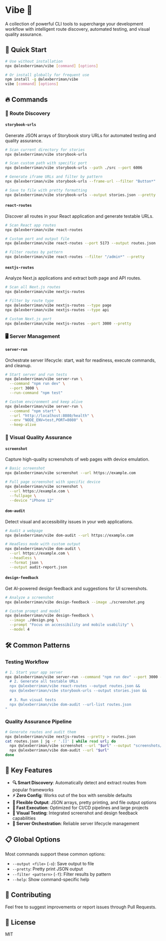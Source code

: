 # Vibe 🎵

A collection of powerful CLI tools to supercharge your development workflow with intelligent route discovery, automated testing, and visual quality assurance.

## 🚀 Quick Start

```bash
# Use without installation
npx @alexberriman/vibe [command] [options]

# Or install globally for frequent use
npm install -g @alexberriman/vibe
vibe [command] [options]
```

## 🔥 Commands

### 📱 Route Discovery

#### `storybook-urls`
Generate JSON arrays of Storybook story URLs for automated testing and quality assurance.

```bash
# Scan current directory for stories
npx @alexberriman/vibe storybook-urls

# Scan custom path with specific port
npx @alexberriman/vibe storybook-urls --path ./src --port 6006

# Generate iframe URLs and filter by pattern
npx @alexberriman/vibe storybook-urls --frame-url --filter "Button*"

# Save to file with pretty formatting
npx @alexberriman/vibe storybook-urls --output stories.json --pretty
```

#### `react-routes`
Discover all routes in your React application and generate testable URLs.

```bash
# Scan React app routes
npx @alexberriman/vibe react-routes

# Custom port and output file
npx @alexberriman/vibe react-routes --port 5173 --output routes.json

# Filter routes by pattern
npx @alexberriman/vibe react-routes --filter "/admin*" --pretty
```

#### `nextjs-routes`
Analyze Next.js applications and extract both page and API routes.

```bash
# Scan all Next.js routes
npx @alexberriman/vibe nextjs-routes

# Filter by route type
npx @alexberriman/vibe nextjs-routes --type page
npx @alexberriman/vibe nextjs-routes --type api

# Custom Next.js port
npx @alexberriman/vibe nextjs-routes --port 3000 --pretty
```

### 🖥️ Server Management

#### `server-run`
Orchestrate server lifecycle: start, wait for readiness, execute commands, and cleanup.

```bash
# Start server and run tests
npx @alexberriman/vibe server-run \
  --command "npm run dev" \
  --port 3000 \
  --run-command "npm test"

# Custom environment and keep alive
npx @alexberriman/vibe server-run \
  --command "npm start" \
  --url "http://localhost:8080/health" \
  --env "NODE_ENV=test,PORT=8080" \
  --keep-alive
```

### 🎨 Visual Quality Assurance

#### `screenshot`
Capture high-quality screenshots of web pages with device emulation.

```bash
# Basic screenshot
npx @alexberriman/vibe screenshot --url https://example.com

# Full page screenshot with specific device
npx @alexberriman/vibe screenshot \
  --url https://example.com \
  --fullpage \
  --device "iPhone 12"
```

#### `dom-audit`
Detect visual and accessibility issues in your web applications.

```bash
# Audit a webpage
npx @alexberriman/vibe dom-audit --url https://example.com

# Headless mode with custom output
npx @alexberriman/vibe dom-audit \
  --url https://example.com \
  --headless \
  --format json \
  --output audit-report.json
```

#### `design-feedback`
Get AI-powered design feedback and suggestions for UI screenshots.

```bash
# Analyze a screenshot
npx @alexberriman/vibe design-feedback --image ./screenshot.png

# Custom prompt and model
npx @alexberriman/vibe design-feedback \
  --image ./design.png \
  --prompt "Focus on accessibility and mobile usability" \
  --model 4
```

## 🛠️ Common Patterns

### Testing Workflow
```bash
# 1. Start your app server
npx @alexberriman/vibe server-run --command "npm run dev" --port 3000 --run-command "
  # 2. Generate all testable URLs
  npx @alexberriman/vibe react-routes --output routes.json &&
  npx @alexberriman/vibe storybook-urls --output stories.json &&
  
  # 3. Run visual tests
  npx @alexberriman/vibe dom-audit --url-list routes.json
"
```

### Quality Assurance Pipeline
```bash
# Generate routes and audit them
npx @alexberriman/vibe nextjs-routes --pretty > routes.json
cat routes.json | jq -r '.[]' | while read url; do
  npx @alexberriman/vibe screenshot --url "$url" --output "screenshots/$(basename $url).png"
  npx @alexberriman/vibe dom-audit --url "$url"
done
```

## 🎯 Key Features

- **🔍 Smart Discovery**: Automatically detect and extract routes from popular frameworks
- **⚡ Zero Config**: Works out of the box with sensible defaults
- **🔧 Flexible Output**: JSON arrays, pretty printing, and file output options
- **🚀 Fast Execution**: Optimized for CI/CD pipelines and large projects
- **🎨 Visual Testing**: Integrated screenshot and design feedback capabilities
- **🔄 Server Orchestration**: Reliable server lifecycle management

## 📋 Global Options

Most commands support these common options:
- `--output <file>` (`-o`): Save output to file
- `--pretty`: Pretty print JSON output
- `--filter <pattern>` (`-f`): Filter results by pattern
- `--help`: Show command-specific help

## 🤝 Contributing

Feel free to suggest improvements or report issues through Pull Requests.

## 📄 License

MIT